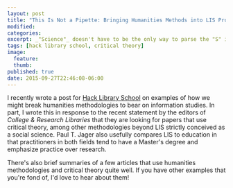 ```yaml
---
layout: post
title: "This Is Not a Pipette: Bringing Humanities Methods into LIS Programs"
modified:
categories:
excerpt: _"Science"_ doesn't have to be the only way to parse the "S" in LIS—I suggest some examples of using humanities-style critical theory in information studies in this post for Hack Library School.
tags: [hack library school, critical theory]
image:
  feature:
  thumb: 
published: true
date: 2015-09-27T22:46:08-06:00
---
```

I recently wrote a post for [Hack Library School](http://hacklibraryschool.com/2015/08/13/this-is-not-a-pipette/) on examples of how we might break humanities methodologies to bear on information studies. In part, I wrote this in response to the recent statement by the editors of *College & Research Libraries*  that they are looking for papers that use critical theory, among other methodologies beyond LIS strictly conceived as a social science. Paul T. Jager also usefully compares LIS to education in that practitioners in both fields tend to have a Master's degree and emphasize practice over research.  

There's also brief summaries of a few articles that use humanities methodologies and critical theory quite well. If you have other examples that you're fond of, I'd love to hear about them!  
